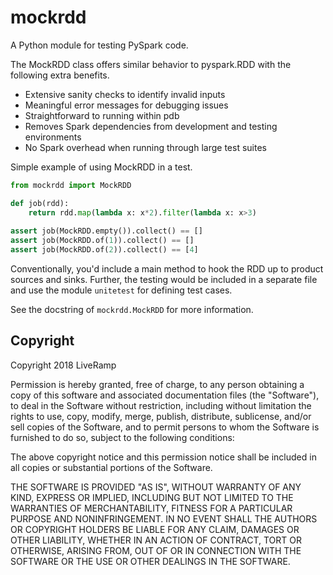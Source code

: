 # mockrdd
A Python module for testing PySpark code.

The MockRDD class offers similar behavior to pyspark.RDD with the following
extra benefits.
* Extensive sanity checks to identify invalid inputs
* Meaningful error messages for debugging issues
* Straightforward to running within pdb
* Removes Spark dependencies from development and testing environments
* No Spark overhead when running through large test suites

Simple example of using MockRDD in a test.
```python
from mockrdd import MockRDD

def job(rdd):
    return rdd.map(lambda x: x*2).filter(lambda x: x>3)
   
assert job(MockRDD.empty()).collect() == [] 
assert job(MockRDD.of(1)).collect() == [] 
assert job(MockRDD.of(2)).collect() == [4] 
```

Conventionally, you'd include a main method to hook the RDD up to product sources and sinks.
Further, the testing would be included in a separate file and use the module
`unitetest` for defining test cases.

See the docstring of `mockrdd.MockRDD` for more information.

## Copyright
Copyright 2018 LiveRamp

Permission is hereby granted, free of charge, to any person obtaining a copy of this software and associated documentation files (the "Software"), to deal in the Software without restriction, including without limitation the rights to use, copy, modify, merge, publish, distribute, sublicense, and/or sell copies of the Software, and to permit persons to whom the Software is furnished to do so, subject to the following conditions:

The above copyright notice and this permission notice shall be included in all copies or substantial portions of the Software.

THE SOFTWARE IS PROVIDED "AS IS", WITHOUT WARRANTY OF ANY KIND, EXPRESS OR IMPLIED, INCLUDING BUT NOT LIMITED TO THE WARRANTIES OF MERCHANTABILITY, FITNESS FOR A PARTICULAR PURPOSE AND NONINFRINGEMENT. IN NO EVENT SHALL THE AUTHORS OR COPYRIGHT HOLDERS BE LIABLE FOR ANY CLAIM, DAMAGES OR OTHER LIABILITY, WHETHER IN AN ACTION OF CONTRACT, TORT OR OTHERWISE, ARISING FROM, OUT OF OR IN CONNECTION WITH THE SOFTWARE OR THE USE OR OTHER DEALINGS IN THE SOFTWARE.